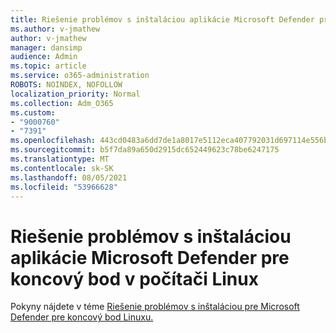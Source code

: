 ```yaml
---
title: Riešenie problémov s inštaláciou aplikácie Microsoft Defender pre koncový bod v počítači Linux
ms.author: v-jmathew
author: v-jmathew
manager: dansimp
audience: Admin
ms.topic: article
ms.service: o365-administration
ROBOTS: NOINDEX, NOFOLLOW
localization_priority: Normal
ms.collection: Adm_O365
ms.custom:
- "9000760"
- "7391"
ms.openlocfilehash: 443cd0483a6dd7de1a8017e5112eca407792031d697114e556ba4521d282ef91
ms.sourcegitcommit: b5f7da89a650d2915dc652449623c78be6247175
ms.translationtype: MT
ms.contentlocale: sk-SK
ms.lasthandoff: 08/05/2021
ms.locfileid: "53966628"
---
```

# <a name="troubleshoot-installation-of-microsoft-defender-for-endpoint-on-a-linux-computer"></a>Riešenie problémov s inštaláciou aplikácie Microsoft Defender pre koncový bod v počítači Linux

Pokyny nájdete v téme [Riešenie problémov s inštaláciou pre Microsoft Defender pre koncový bod Linuxu.](https://go.microsoft.com/fwlink/?linkid=2144673)
